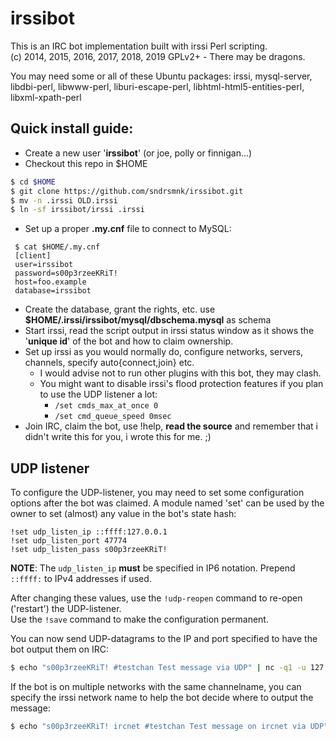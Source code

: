 irssibot
====
This is an IRC bot implementation built with irssi Perl scripting.<br/>
(c) 2014, 2015, 2016, 2017, 2018, 2019 GPLv2+ - There may be dragons.

You may need some or all of these Ubuntu packages: irssi, mysql-server, libdbi-perl, libwww-perl, liburi-escape-perl, libhtml-html5-entities-perl, libxml-xpath-perl

Quick install guide:
----
 * Create a new user '**irssibot**' (or joe, polly or finnigan...)
 * Checkout this repo in $HOME
```sh
$ cd $HOME
$ git clone https://github.com/sndrsmnk/irssibot.git
$ mv -n .irssi OLD.irssi
$ ln -sf irssibot/irssi .irssi
```
 * Set up a proper **.my.cnf** file to connect to MySQL:
```mysql
 $ cat $HOME/.my.cnf
 [client]
 user=irssibot
 password=s00p3rzeeKRiT!
 host=foo.example
 database=irssibot
```
 * Create the database, grant the rights, etc.
 use **$HOME/.irssi/irssibot/mysql/dbschema.mysql** as schema
 * Start irssi, read the script output in irssi status window as it shows the '**unique id**' of the bot and how to claim ownership.
 * Set up irssi as you would normally do, configure networks, servers, channels, specify auto{connect,join} etc.
   * I would advise not to run other plugins with this bot, they may clash.
   * You might want to disable irssi's flood protection features if you plan to use the UDP listener a lot:
     * ```/set cmds_max_at_once 0```
     * ```/set cmd_queue_speed 0msec```
 * Join IRC, claim the bot, use !help, **read the source** and remember that i didn't write this for you, i wrote this for me. ;)

UDP listener
----
To configure the UDP-listener, you may need to set some configuration options after the bot was claimed. A module named 'set' can be used by the owner to set (almost) any value in the bot's state hash:

```text
!set udp_listen_ip ::ffff:127.0.0.1
!set udp_listen_port 47774
!set udp_listen_pass s00p3rzeeKRiT!
```

**NOTE**: The ```udp_listen_ip``` **must** be specified in IP6 notation. Prepend ```::ffff:``` to IPv4 addresses if used.

After changing these values, use the ```!udp-reopen``` command to re-open ('restart') the UDP-listener.<br/>
Use the ```!save``` command to make the configuration permanent.

You can now send UDP-datagrams to the IP and port specified to have the bot output them on IRC:
```sh
$ echo "s00p3rzeeKRiT! #testchan Test message via UDP" | nc -q1 -u 127.0.0.1 47774
```
If the bot is on multiple networks with the same channelname, you can specify the irssi network name to help the bot decide where to output the message:
```sh
$ echo "s00p3rzeeKRiT! ircnet #testchan Test message on ircnet via UDP" | nc -q1 -u 127.0.0.1 47774
```
